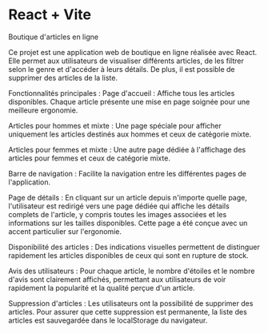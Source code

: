 # React + Vite

Boutique d'articles en ligne

Ce projet est une application web de boutique en ligne réalisée avec React. Elle permet aux utilisateurs de visualiser différents articles, de les filtrer selon le genre et d'accéder à leurs détails. De plus, il est possible de supprimer des articles de la liste.

Fonctionnalités principales :
Page d'accueil : Affiche tous les articles disponibles. Chaque article présente une mise en page soignée pour une meilleure ergonomie.

Articles pour hommes et mixte : Une page spéciale pour afficher uniquement les articles destinés aux hommes et ceux de catégorie mixte.

Articles pour femmes et mixte : Une autre page dédiée à l'affichage des articles pour femmes et ceux de catégorie mixte.

Barre de navigation : Facilite la navigation entre les différentes pages de l'application.

Page de détails : En cliquant sur un article depuis n'importe quelle page, l'utilisateur est redirigé vers une page dédiée qui affiche les détails complets de l'article, y compris toutes les images associées et les informations sur les tailles disponibles. Cette page a été conçue avec un accent particulier sur l'ergonomie.

Disponibilité des articles : Des indications visuelles permettent de distinguer rapidement les articles disponibles de ceux qui sont en rupture de stock.

Avis des utilisateurs : Pour chaque article, le nombre d'étoiles et le nombre d'avis sont clairement affichés, permettant aux utilisateurs de voir rapidement la popularité et la qualité perçue d'un article.

Suppression d'articles : Les utilisateurs ont la possibilité de supprimer des articles. Pour assurer que cette suppression est permanente, la liste des articles est sauvegardée dans le localStorage du navigateur.

